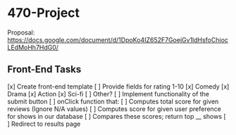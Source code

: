 # 470-Project
Proposal: https://docs.google.com/document/d/1DpoKo4IZ652F7GoejGv1ldHsfoChiocLEdMoHh7HdG0/

## Front-End Tasks
[x] Create front-end template
[ ] Provide fields for rating 1-10
  [x] Comedy
  [x] Drama
  [x] Action
  [x] Sci-fi
  [ ] Other?
[ ] Implement functionality of the submit button
  [ ] onClick function that:
    [ ] Computes total score for given reviews (Ignore N/A values)
    [ ] Computes score for given user preference for shows in our database
    [ ] Compares these scores; return top __ shows
  [ ] Redirect to results page
